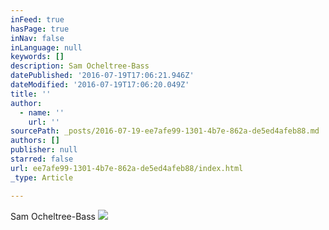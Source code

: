 ```yaml
---
inFeed: true
hasPage: true
inNav: false
inLanguage: null
keywords: []
description: Sam Ocheltree-Bass
datePublished: '2016-07-19T17:06:21.946Z'
dateModified: '2016-07-19T17:06:20.049Z'
title: ''
author:
  - name: ''
    url: ''
sourcePath: _posts/2016-07-19-ee7afe99-1301-4b7e-862a-de5ed4afeb88.md
authors: []
publisher: null
starred: false
url: ee7afe99-1301-4b7e-862a-de5ed4afeb88/index.html
_type: Article

---
```

Sam Ocheltree-Bass
![](https://the-grid-user-content.s3-us-west-2.amazonaws.com/14cba8a0-13e2-4c90-bba4-11e6e9b08fee.jpg)